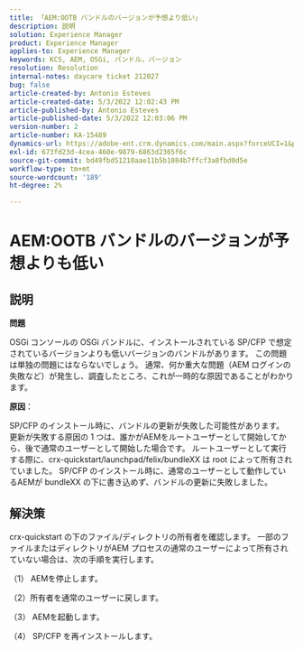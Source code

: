 ```yaml
---
title: 「AEM:OOTB バンドルのバージョンが予想より低い」
description: 説明
solution: Experience Manager
product: Experience Manager
applies-to: Experience Manager
keywords: KCS, AEM, OSGi, バンドル，バージョン
resolution: Resolution
internal-notes: daycare ticket 212027
bug: false
article-created-by: Antonio Esteves
article-created-date: 5/3/2022 12:02:43 PM
article-published-by: Antonio Esteves
article-published-date: 5/3/2022 12:03:06 PM
version-number: 2
article-number: KA-15489
dynamics-url: https://adobe-ent.crm.dynamics.com/main.aspx?forceUCI=1&pagetype=entityrecord&etn=knowledgearticle&id=f65f45ef-d8ca-ec11-a7b5-6045bd00db33
exl-id: 673fd23d-4cea-460e-9879-6863d2365f6c
source-git-commit: bd49fbd51210aae11b5b1084b7ffcf3a8fbd0d5e
workflow-type: tm+mt
source-wordcount: '189'
ht-degree: 2%

---
```


# AEM:OOTB バンドルのバージョンが予想よりも低い

## 説明


<b>問題</b>

OSGi コンソールの OSGi バンドルに、インストールされている SP/CFP で想定されているバージョンよりも低いバージョンのバンドルがあります。 この問題は単独の問題にはならないでしょう。 通常、何か重大な問題（AEM ログインの失敗など）が発生し、調査したところ、これが一時的な原因であることがわかります。



<b>原因</b>：

SP/CFP のインストール時に、バンドルの更新が失敗した可能性があります。 更新が失敗する原因の 1 つは、誰かがAEMをルートユーザーとして開始してから、後で通常のユーザーとして開始した場合です。 ルートユーザーとして実行する際に、crx-quickstart/launchpad/felix/bundleXX は root によって所有されていました。 SP/CFP のインストール時に、通常のユーザーとして動作しているAEMが bundleXX の下に書き込めず、バンドルの更新に失敗しました。


## 解決策


crx-quickstart の下のファイル/ディレクトリの所有者を確認します。 一部のファイルまたはディレクトリがAEM プロセスの通常のユーザーによって所有されていない場合は、次の手順を実行します。

（1） AEMを停止します。

（2）所有者を通常のユーザーに戻します。

（3） AEMを起動します。

（4） SP/CFP を再インストールします。
